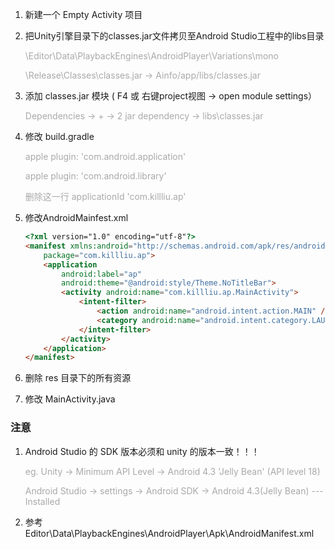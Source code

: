 1. 新建一个 Empty Activity 项目

2. 把Unity引擎目录下的classes.jar文件拷贝至Android Studio工程中的libs目录

   <font color="darkgray">\Editor\Data\PlaybackEngines\AndroidPlayer\Variations\mono</font>

   <font color="darkgray">\Release\Classes\classes.jar  ->  Ainfo/app/libs/classes.jar</font>

3. 添加 classes.jar 模块 ( F4 或 右键project视图 -> open module settings）

   <font color="darkgray">Dependencies -> + -> 2 jar dependency -> libs\classes.jar</font>

4. 修改 build.gradle

     <font color="darkgray">apple plugin: 'com.android.application'</font>

     <font color="darkgray">apple plugin: 'com.android.library'</font>

     <font color="darkgray">删除这一行  applicationId 'com.killliu.ap'</font>

5. 修改AndroidMainfest.xml

   ```html
   <?xml version="1.0" encoding="utf-8"?>
   <manifest xmlns:android="http://schemas.android.com/apk/res/android"
       package="com.killliu.ap">
       <application
           android:label="ap"
           android:theme="@android:style/Theme.NoTitleBar">
           <activity android:name="com.killliu.ap.MainActivity">
               <intent-filter>
                   <action android:name="android.intent.action.MAIN" />
                   <category android:name="android.intent.category.LAUNCHER" />
               </intent-filter>
           </activity>
       </application>
   </manifest>
   ```

6. 删除 res 目录下的所有资源

7. 修改 MainActivity.java

### 注意

1. Android Studio 的 SDK 版本必须和 unity 的版本一致！！！

   <font color="darkgray">eg. Unity -> Minimum API Level -> Android 4.3 'Jelly Bean' (API level 18)</font>

   <font color="darkgray">Android Studio -> settings -> Android SDK -> Android 4.3(Jelly Bean) --- Installed</font>

2. 参考 Editor\Data\PlaybackEngines\AndroidPlayer\Apk\AndroidManifest.xml